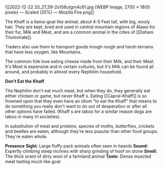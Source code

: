 ![[2022-12-22 20_27_59-2s108utgm4c61.jpg (WEBP Image, 2700 × 1800 pixels) — Scaled (35%) — Mozilla Fire.png]]

The Khaff is a llama-goat like animal, about 4-5 Feet tall, with big, wooly hair. They are kept, bred and used in central mountain regions of Alawo for their fur, Milk and Meat, and are a common animal in the cities of [[Dahani Triumvirate]].

Traders also use them to transport goods trough rough and harsh terrains that have less oxygen, like Mountains.

The common folk love eating cheese made from their Milk, and their Meat. It's Meat is expensive and in certain cultures, but it's Milk can be found all around, and probably in almost every Nephilim household.

**Don't Eat the Khaff**

The Nephilim don't eat much meat, but when they do, they generally eat either chicken or game, but never Khaff s. Eating [[Capral-Khaff]]  is so frowned upon that they even have an idiom "to eat the Khaff" that means to do something you really don't want to do out of desperation or after all other options have failed. (Khaff s are taboo for a similar reason dogs are taboo in many irl societies).

In substitution of meat and proteins, species of moths, butterflies, crickets and beetles are eaten, although they're less popular than other food groups. They're eaten whole.

**Presence**
**Sight**: Large fluffy pack animals often seen in heards
**Sound:** Expertly climbing steep inclines with sharp grinding of hoof on stone
**Smell:** The thick scent of dirty wool of a farmland animal
**Taste:** Dense muscled meat tasting much like goat